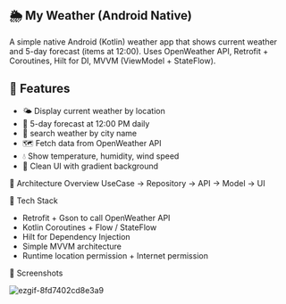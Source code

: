 ## 🌦️ My Weather (Android Native)

A simple native Android (Kotlin) weather app that shows current weather and 5-day forecast (items at 12:00).
Uses OpenWeather API, Retrofit + Coroutines, Hilt for DI, MVVM (ViewModel + StateFlow).

## 🚀 Features

- 🌤️ Display current weather by location  
- 📅 5-day forecast at 12:00 PM daily
- 📍 search weather by city name
- 🗺️ Fetch data from OpenWeather API  
- 💧 Show temperature, humidity, wind speed  
- 🎨 Clean UI with gradient background


🧠 Architecture Overview
UseCase → Repository → API → Model → UI

🧩 Tech Stack

- Retrofit + Gson to call OpenWeather API
- Kotlin Coroutines + Flow / StateFlow
- Hilt for Dependency Injection
- Simple MVVM architecture
- Runtime location permission + Internet permission

📸 Screenshots

![ezgif-8fd7402cd8e3a9](https://github.com/user-attachments/assets/688de3ab-6896-4a37-bb52-8ef7a7c6344c)
